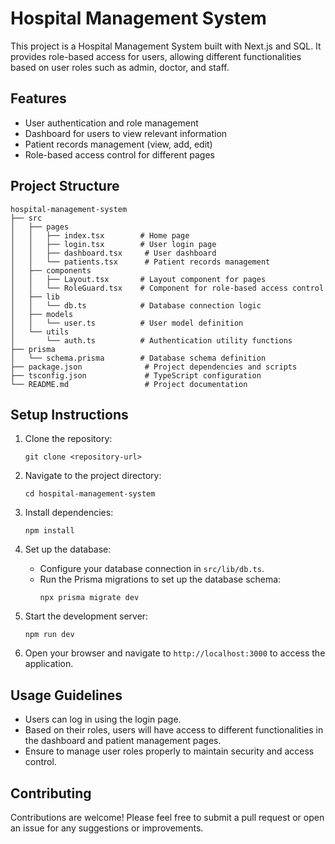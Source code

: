 # Hospital Management System

This project is a Hospital Management System built with Next.js and SQL. It provides role-based access for users, allowing different functionalities based on user roles such as admin, doctor, and staff.

## Features

- User authentication and role management
- Dashboard for users to view relevant information
- Patient records management (view, add, edit)
- Role-based access control for different pages

## Project Structure

```
hospital-management-system
├── src
│   ├── pages
│   │   ├── index.tsx        # Home page
│   │   ├── login.tsx        # User login page
│   │   ├── dashboard.tsx     # User dashboard
│   │   └── patients.tsx      # Patient records management
│   ├── components
│   │   ├── Layout.tsx       # Layout component for pages
│   │   └── RoleGuard.tsx    # Component for role-based access control
│   ├── lib
│   │   └── db.ts            # Database connection logic
│   ├── models
│   │   └── user.ts          # User model definition
│   └── utils
│       └── auth.ts          # Authentication utility functions
├── prisma
│   └── schema.prisma        # Database schema definition
├── package.json              # Project dependencies and scripts
├── tsconfig.json             # TypeScript configuration
└── README.md                 # Project documentation
```

## Setup Instructions

1. Clone the repository:
   ```
   git clone <repository-url>
   ```

2. Navigate to the project directory:
   ```
   cd hospital-management-system
   ```

3. Install dependencies:
   ```
   npm install
   ```

4. Set up the database:
   - Configure your database connection in `src/lib/db.ts`.
   - Run the Prisma migrations to set up the database schema:
     ```
     npx prisma migrate dev
     ```

5. Start the development server:
   ```
   npm run dev
   ```

6. Open your browser and navigate to `http://localhost:3000` to access the application.

## Usage Guidelines

- Users can log in using the login page.
- Based on their roles, users will have access to different functionalities in the dashboard and patient management pages.
- Ensure to manage user roles properly to maintain security and access control.

## Contributing

Contributions are welcome! Please feel free to submit a pull request or open an issue for any suggestions or improvements.